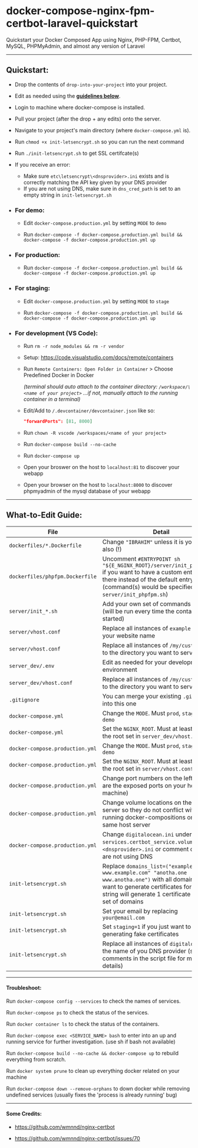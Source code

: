 # docker-compose-nginx-fpm-certbot-laravel-quickstart

 Quickstart your Docker Composed App using Nginx, PHP-FPM, Certbot, MySQL, PHPMyAdmin, and almost any version of Laravel

---


## Quickstart:
- Drop the contents of `drop-into-your-project` into your project.

- Edit as needed using the **[guidelines below](https://github.com/Ibsardar/docker-compose-nginx-fpm-certbot-laravel-quickstart#what-to-edit-guide)**.

- Login to machine where docker-compose is installed.

- Pull your project (after the drop + any edits) onto the server.

- Navigate to your project's main directory (where `docker-compose.yml` is).

- Run `chmod +x init-letsencrypt.sh` so you can run the next command

- Run `./init-letsencrypt.sh` to get SSL certifcate(s)

- If you receive an error:

  - Make sure `etc\letsencrypt\<dnsprovider>.ini` exists and is correctly matching the API key given by your DNS provider
  - If you are not using DNS, make sure in `dns_cred_path` is set to an empty string in `init-letsencrypt.sh`
  
- ### For demo:

  - Edit `docker-compose.production.yml` by setting `MODE` to `demo`

  - Run `docker-compose -f docker-compose.production.yml build && docker-compose -f docker-compose.production.yml up`

- ### For production:

  - Run `docker-compose -f docker-compose.production.yml build && docker-compose -f docker-compose.production.yml up`
  
- ### For staging:

  - Edit `docker-compose.production.yml` by setting `MODE` to `stage`

  - Run `docker-compose -f docker-compose.production.yml build && docker-compose -f docker-compose.production.yml up`
  
- ### For development (VS Code):

    - Run `rm -r node_modules && rm -r vendor`
  
    - Setup: https://code.visualstudio.com/docs/remote/containers
  
    - Run `Remote Containers: Open Folder in Container` > Choose Predefined Docker in Docker
    
      *(terminal should auto attach to the container directory: `/workspace/\<name of your project>`
      ...if not, manually attach to the running container in a terminal)*
      
    - Edit/Add to `/.devcontainer/devcontainer.json` like so:
    
      ```` json
      "forwardPorts": [81, 8000]
      ````
  
    - Run `chown -R vscode /workspaces/<name of your project>`
    
    - Run `docker-compose build --no-cache`
    
    - Run `docker-compose up`
    
    - Open your broswer on the host to `localhost:81` to discover your webapp
    
    - Open your browser on the host to `localhost:8000` to discover phpmyadmin of the mysql database of your webapp

---

## What-to-Edit Guide:

File | Detail | Example
--- | --- | ---
`dockerfiles/*.Dockerfile` | Change `"IBRAHIM"` unless it is your name also (!) | `LABEL MAINTAINER="JOHN DOE"`
`dockerfiles/phpfpm.Dockerfile` | Uncomment `#ENTRYPOINT sh "${E_NGINX_ROOT}/server/init_phpfpm.sh"` if you want to have a custom entrypoint there instead of the default entrypoint (command(s) would be specified in `server/init_phpfpm.sh`) | `ENTRYPOINT sh "${E_NGINX_ROOT}/server/init_phpfpm.sh"`
`server/init_*.sh` | Add your own set of commands to be run (will be run every time the container is started) | `echo container started!`
`server/vhost.conf` | Replace all instances of `example.org` with your website name | `example.org`
`server/vhost.conf` | Replace all instances of `/my/custom/root` to the directory you want to serve | `/var/www/html/public`
`server_dev/.env` | Edit as needed for your development environment |
`server_dev/vhost.conf` | Replace all instances of `/my/custom/root` to the directory you want to serve | `/var/www/html/public`
`.gitignore` | You can merge your existing `.gitignore` into this one | 
`docker-compose.yml` | Change the `MODE`. Must `prod`, `stage`, `dev`, or `demo` | `MODE: dev`
`docker-compose.yml` | Set the `NGINX_ROOT`. Must at least prepend the root set in `server_dev/vhost.conf` | `NGINX_ROOT: /var/www/html`
`docker-compose.production.yml` | Change the `MODE`. Must `prod`, `stage`, `dev`, or `demo` | `MODE: prod`
`docker-compose.production.yml` | Set the `NGINX_ROOT`. Must at least prepend the root set in `server/vhost.conf` | `NGINX_ROOT: /var/www/html`
`docker-compose.production.yml` | Change port numbers on the left (these are the exposed ports on your host machine) | `8080:80` *(if you want `example.com:8080`)*
`docker-compose.production.yml` | Change volume locations on the host server so they do not conflict with other running docker-compositions on the same host server | `/docker/\<MY_PROJECT\>/volumes/nginx_logs:/var/log/nginx`
`docker-compose.production.yml` | Change `digitalocean.ini` under `services.certbot_service.volumes` to `\<dnsprovider>.ini` or comment out if you are not using DNS | `/etc/letsencrypt/cloudflare.ini:/etc/letsencrypt/cloudflare.ini`
`init-letsencrypt.sh` | Replace `domains_list=("example.com www.example.com" "anotha.one www.anotha.one")` with all domains you want to generate certificates for. Each string will generate 1 certificate for that set of domains | `domains_list=("example.com www.example.com")`
`init-letsencrypt.sh` | Set your email by replacing `your@email.com` | `johndoe@gmail.com`
`init-letsencrypt.sh` | Set `staging=1` if you just want to test generating fake certificates | `staging=1`
`init-letsencrypt.sh` | Replace all instances of `digitalocean` with the name of you DNS provider (see comments in the script file for more details) | `cloudflare`

---

#### Troubleshoot:
Run `docker-compose config --services` to check the names of services.

Run `docker-compose ps` to check the status of the services.

Run `docker container ls` to check the status of the containers.

Run `docker-compose exec <SERVICE_NAME> bash` to enter into an up and running service for further investigation. (use sh if bash not available)

Run `docker-compose build --no-cache && docker-compose up` to rebuild everything from scratch.

Run `docker system prune` to clean up everything docker related on your machine

Run `docker-compose down --remove-orphans` to down docker while removing undefined services (usually fixes the 'process is already running' bug)

---

#### Some Credits:

- https://github.com/wmnnd/nginx-certbot

- https://github.com/wmnnd/nginx-certbot/issues/70
